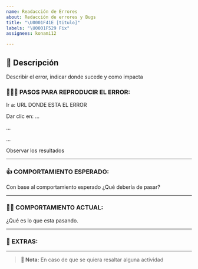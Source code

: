 ```yaml
---
name: Readacción de Errores
about: Redacción de errores y Bugs
title: "\U0001F41E [titulo]"
labels: "\U0001F529 Fix"
assignees: konami12

---
```


## 📝 Descripción

Describir el error, indicar donde sucede y como impacta

### 🚶🏻‍♂️ PASOS PARA REPRODUCIR EL ERROR:

Ir a: URL DONDE ESTA EL ERROR

Dar clic en: ...

...

...

Observar los resultados

---

### 👍 COMPORTAMIENTO ESPERADO:

Con base al comportamiento esperado ¿Qué debería de pasar?

---

### 👎🏻 COMPORTAMIENTO ACTUAL:

¿Qué es lo que esta pasando.

---

### 📰 EXTRAS:

---

> **🔖 Nota:** En caso de que se quiera resaltar alguna actividad
